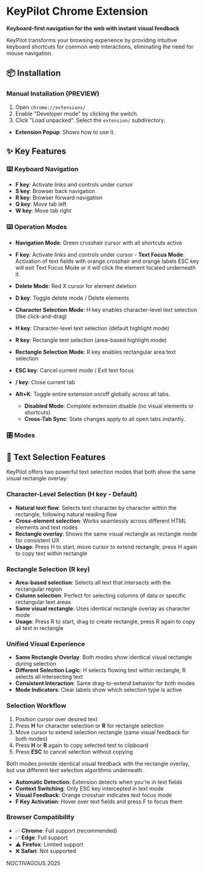 # KeyPilot Chrome Extension

**Keyboard-first navigation for the web with instant visual feedback**

KeyPilot transforms your browsing experience by providing intuitive keyboard 
shortcuts for common web interactions, eliminating the need for mouse navigation. 



## 📦 Installation

### Manual Installation (PREVIEW)
1. Open `chrome://extensions/`
2. Enable "Developer mode" by clicking the switch.
3. Click "Load unpacked". Select the `extension/` subdirectory.


- **Extension Popup**: Shows how to use it.


## ✨ Key Features

### ⌨️ Keyboard Navigation
- **F key**: Activate links and controls under cursor
- **S key**: Browser back navigation  
- **R key**: Browser forward navigation
- **Q key**: Move tab left
- **W key**: Move tab right


### ⌨️ Operation Modes

- **Navigation Mode**: Green crosshair cursor with all shortcuts active
- **F key**: Activate links and controls under cursor
		- **Text Focus Mode**: Activation of text fields with orange crosshair and orange labels
		ESC key will exit Text Focus Mode or it will click
		the element located underneath it.

- **Delete Mode**: Red X cursor for element deletion
- **D key**: Toggle delete mode / Delete elements
	
- **Character Selection Mode**: H key enables character-level text selection (like click-and-drag)
- **H key**: Character-level text selection (default highlight mode)

- **R key**: Rectangle text selection (area-based highlight mode)
- **Rectangle Selection Mode**: R key enables rectangular area text selection

- **ESC key**: Cancel current mode / Exit text focus
- **/ key**: Close current tab


- **Alt+K**: Toggle entire extension on/off globally across all tabs.
	- **Disabled Mode**: Complete extension disable (no visual elements or shortcuts)
	- **Cross-Tab Sync**: State changes apply to all open tabs instantly.


### 🎛️ Modes



## 📝 Text Selection Features

KeyPilot offers two powerful text selection modes that both show the same visual rectangle overlay:

### Character-Level Selection (H key - Default)
- **Natural text flow**: Selects text character by character within the rectangle, following natural reading flow
- **Cross-element selection**: Works seamlessly across different HTML elements and text nodes
- **Rectangle overlay**: Shows the same visual rectangle as rectangle mode for consistent UX
- **Usage**: Press H to start, move cursor to extend rectangle, press H again to copy text within rectangle

### Rectangle Selection (R key)
- **Area-based selection**: Selects all text that intersects with the rectangular region
- **Column selection**: Perfect for selecting columns of data or specific rectangular text areas
- **Same visual rectangle**: Uses identical rectangle overlay as character mode
- **Usage**: Press R to start, drag to create rectangle, press R again to copy all text in rectangle

### Unified Visual Experience
- **Same Rectangle Overlay**: Both modes show identical visual rectangle during selection
- **Different Selection Logic**: H selects flowing text within rectangle, R selects all intersecting text
- **Consistent Interaction**: Same drag-to-extend behavior for both modes
- **Mode Indicators**: Clear labels show which selection type is active

### Selection Workflow
1. Position cursor over desired text
2. Press **H** for character selection or **R** for rectangle selection
3. Move cursor to extend selection rectangle (same visual feedback for both modes)
4. Press **H** or **R** again to copy selected text to clipboard
5. Press **ESC** to cancel selection without copying

Both modes provide identical visual feedback with the rectangle overlay, but use different text selection algorithms underneath.


- **Automatic Detection**: Extension detects when you're in text fields
- **Context Switching**: Only ESC key intercepted in text mode
- **Visual Feedback**: Orange crosshair indicates text focus mode
- **F Key Activation**: Hover over text fields and press F to focus them


### Browser Compatibility
- ✅ **Chrome**: Full support (recommended)
- ✅ **Edge**: Full support  
- ⚠️ **Firefox**: Limited support
- ❌ **Safari**: Not supported


NOCTIVAGOUS 2025

